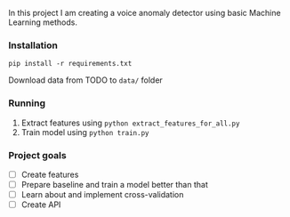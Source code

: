 In this project I am creating a voice anomaly detector using basic Machine Learning methods.

### Installation
`pip install -r requirements.txt`

Download data from TODO to `data/` folder

### Running

1. Extract features using
`python extract_features_for_all.py`
2. Train model using `python train.py`

### Project goals

- [ ] Create features
- [ ] Prepare baseline and train a model better than that
- [ ] Learn about and implement cross-validation
- [ ] Create API
